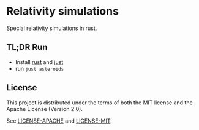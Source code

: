 # Relativity simulations

Special relativity simulations in rust.

## TL;DR Run

- Install [rust](https://www.rust-lang.org/) and [just](https://just.systems/)
- run `just asteroids`

## License

This project is distributed under the terms of both the MIT license and the
Apache License (Version 2.0).

See [LICENSE-APACHE](./licenses/LICENSE-APACHE) and
[LICENSE-MIT](./licenses/LICENSE-MIT).
